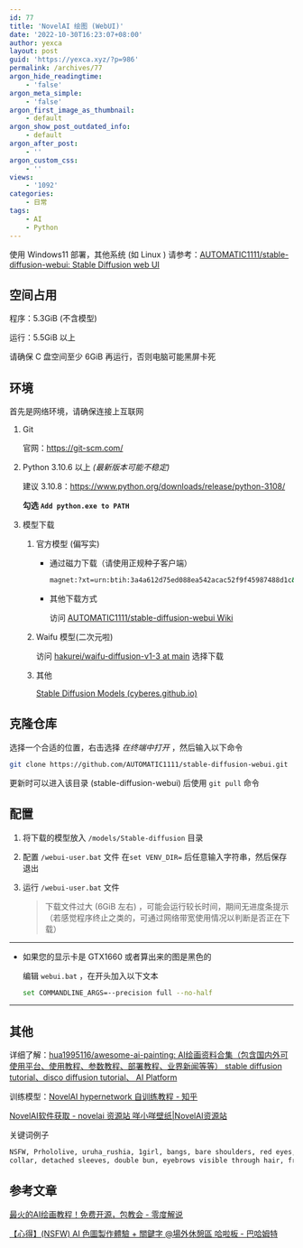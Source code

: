 ```yaml
---
id: 77
title: 'NovelAI 绘图 (WebUI)'
date: '2022-10-30T16:23:07+08:00'
author: yexca
layout: post
guid: 'https://yexca.xyz/?p=986'
permalink: /archives/77
argon_hide_readingtime:
    - 'false'
argon_meta_simple:
    - 'false'
argon_first_image_as_thumbnail:
    - default
argon_show_post_outdated_info:
    - default
argon_after_post:
    - ''
argon_custom_css:
    - ''
views:
    - '1092'
categories:
    - 日常
tags:
    - AI
    - Python
---
```


使用 Windows11 部署，其他系统 (如 Linux ) 请参考：[AUTOMATIC1111/stable-diffusion-webui: Stable Diffusion web UI](https://github.com/AUTOMATIC1111/stable-diffusion-webui#automatic-installation-on-linux)

## 空间占用

程序：5.3GiB (不含模型)

运行：5.5GiB 以上

请确保 C 盘空间至少 6GiB 再运行，否则电脑可能黑屏卡死

## 环境

首先是网络环境，请确保连接上互联网

1. Git

   官网：<https://git-scm.com/>

2. Python 3.10.6 以上 *(最新版本可能不稳定)*

   建议 3.10.8：<https://www.python.org/downloads/release/python-3108/>

   **勾选 `Add python.exe to PATH`**

3. 模型下载

   1. 官方模型 (偏写实)

      * 通过磁力下载（请使用正规种子客户端）

        ```bash
        magnet:?xt=urn:btih:3a4a612d75ed088ea542acac52f9f45987488d1c&dn=sd-v1-4.ckpt&tr=udp%3a%2f%2ftracker.openbittorrent.com%3a6969%2fannounce&tr=udp%3a%2f%2ftracker.opentrackr.org%3a1337
        ```

      * 其他下载方式

        访问 [AUTOMATIC1111/stable-diffusion-webui Wiki](https://github.com/AUTOMATIC1111/stable-diffusion-webui/wiki/Dependencies)

   2. Waifu 模型(二次元啦)

      访问 [hakurei/waifu-diffusion-v1-3 at main](https://huggingface.co/hakurei/waifu-diffusion-v1-3/tree/main) 选择下载

   3. 其他

      [Stable Diffusion Models (cyberes.github.io)](https://cyberes.github.io/stable-diffusion-models/)

## 克隆仓库

选择一个合适的位置，右击选择 *在终端中打开* ，然后输入以下命令

```bash
git clone https://github.com/AUTOMATIC1111/stable-diffusion-webui.git
```

更新时可以进入该目录 (stable-diffusion-webui) 后使用 `git pull` 命令

## 配置

1. 将下载的模型放入 `/models/Stable-diffusion` 目录

2. 配置 `/webui-user.bat` 文件
   在`set VENV_DIR=` 后任意输入字符串，然后保存退出

3. 运行 `/webui-user.bat` 文件

   > 下载文件过大 (6GiB 左右) ，可能会运行较长时间，期间无进度条提示（若感觉程序终止之类的，可通过网络带宽使用情况以判断是否正在下载）

---

* 如果您的显示卡是 GTX1660 或者算出来的图是黑色的

  编辑 `webui.bat` ，在开头加入以下文本

  ```bash
  set COMMANDLINE_ARGS=--precision full --no-half
  ```

---

## 其他

详细了解：[hua1995116/awesome-ai-painting: AI绘画资料合集（包含国内外可使用平台、使用教程、参数教程、部署教程、业界新闻等等） stable diffusion tutorial、disco diffusion tutorial、 AI Platform](https://github.com/hua1995116/awesome-ai-painting)

训练模型：[NovelAI hypernetwork 自训练教程 - 知乎](https://zhuanlan.zhihu.com/p/576041621)

[NovelAI软件获取 - novelai 资源站 咩小咩壁纸|NovelAI资源站](https://novelai.club/archives/js)

关键词例子

```bash
NSFW, Prhololive, uruha_rushia, 1girl, bangs, bare shoulders, red eyes, blue dress, blue green hair, blue sleeves, blush, bow, breasts, chick, collarbone, detached
collar, detached sleeves, double bun, eyebrows visible through hair, frills, hair orhament, medium hair, off-shoulder dress
```

## 参考文章

[最火的AI绘画教程！免费开源，包教会 - 零度解说](https://www.freedidi.com/6727.html)

[【心得】(NSFW) AI 色圖製作體驗 + 關鍵字 @場外休憩區 哈啦板 - 巴哈姆特](https://forum.gamer.com.tw/C.php?page=1&bsn=60076&snA=7378038)